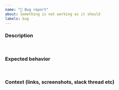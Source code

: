 ```yaml
---
name: "🐞 Bug report"
about: Something is not working as it should
labels: bug
---
```


### Description

<br />

### Expected behavior

<br />

### Context (links, screenshots, slack thread etc)


